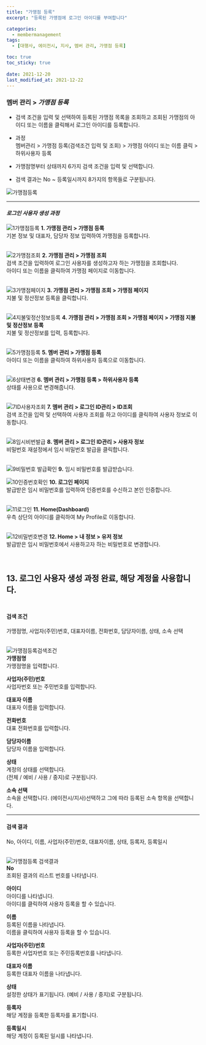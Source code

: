 ```yaml
---
title: "가맹점 등록"
excerpt: "등록된 가맹점에 로그인 아이디를 부여합니다"

categories:
  - membermanagement
tags:
  - [대행사, 에이전시, 지사, 멤버 관리, 가맹점 등록]

toc: true
toc_sticky: true
 
date: 2021-12-20
last_modified_at: 2021-12-22
---
```

### 멤버 관리 > *가맹점 등록*
- 검색 조건을 입력 및 선택하여 등록된 가맹점 목록을 조회하고 조회된 가맹점의 아이디 또는 이름을 클릭해서 로그인 아이디를 등록합니다.

- 과정<br>멤버관리 > 가맹점 등록(검색조건 입력 및 조회) > 가맹점 아이디 또는 이름 클릭 > 하위사용자 등록

- 가맹점명부터 상태까지 6가지 검색 조건을 입력 및 선택합니다.

- 검색 결과는 No ~ 등록일시까지 8가지의 항목들로 구분됩니다.

![가맹점등록](https://user-images.githubusercontent.com/95394003/146895724-379a6a0d-78e7-446c-b4e9-097880ce9919.jpeg)
<br>

---

#### *로그인 사용자 생성 과정*

![1가맹점등록](https://user-images.githubusercontent.com/95394003/146898799-1dc71e59-28a5-4edc-a29f-365c075975d7.jpeg)
**1. 가맹점 관리 > 가맹점 등록**<br>기본 정보 및 대표자, 담당자 정보 입력하여 가맹점을 등록합니다.
<br>
<br>

![2가맹점조회](https://user-images.githubusercontent.com/95394003/146900020-926dc93d-836f-4024-bbe2-783eb25f97ea.png)
**2. 가맹점 관리 > 가맹점 조회**<br>검색 조건을 입력하여 로그인 사용자를 생성하고자 하는 가맹점을 조회합니다.<br>아이디 또는 이름을 클릭하여 가맹점 페이지로 이동합니다.
<br>
<br>

![3가맹점페이지](https://user-images.githubusercontent.com/95394003/146900582-e3d8d863-bf91-49de-9d02-d32665167417.png)
**3. 가맹점 관리 > 가맹점 조회 > 가맹점 페이지**<br>지불 및 정산정보 등록을 클릭합니다.
<br>
<br>

![4지불및정산정보등록](https://user-images.githubusercontent.com/95394003/146901039-68e73a05-44ee-4dc8-9504-e7b89fb0f018.jpeg)
**4. 가맹점 관리 > 가맹점 조회 > 가맹점 페이지 > 가맹점 지불 및 정산정보 등록**<br>
지불 및 정산정보를 입력, 등록합니다.
<br>
<br>

![5가맹점등록](https://user-images.githubusercontent.com/95394003/146901656-a1f6714d-c33a-4943-824a-5caa88fc94ad.png)
**5. 멤버 관리 > 가맹점 등록**<br>아이디 또는 이름을 클릭하여 하위사용자 등록으로 이동합니다.
<br>
<br>

![6상태변경](https://user-images.githubusercontent.com/95394003/147734087-24c58327-2c63-4a47-beb4-92590abd8bd8.png)
**6. 멤버 관리 > 가맹점 등록 > 하위사용자 등록**<br>상태를 사용으로 변경해줍니다.
<br>
<br>

![7ID사용자조회](https://user-images.githubusercontent.com/95394003/146902502-12d4bee4-3929-4143-ba05-6d8120cc4199.png)
**7. 멤버 관리 > 로그인 ID관리 > ID조회**<br>검색 조건을 입력 및 선택하여 사용자 조회를 하고 아이디를 클릭하여 사용자 정보로 이동합니다.
<br>
<br>

![8임시비번발급](https://user-images.githubusercontent.com/95394003/146903371-7c951f78-e7b2-408d-99b4-fafc497d4041.png)
**8. 멤버 관리 > 로그인 ID관리 > 사용자 정보**<br>비밀번호 재설정에서 임시 비밀번호 발급을 클릭합니다.
<br>
<br>

![9비밀번호 발급확인](https://user-images.githubusercontent.com/95394003/146904000-22ab97f1-3dc7-48a1-8b8d-49283ba772a3.jpeg)
**9.** 임시 비밀번호를 발급받습니다.

![10인증번호확인](https://user-images.githubusercontent.com/95394003/146904237-32491291-f1a0-430f-bcfd-727d37f86cbf.png)
**10. 로그인 페이지**<br>발급받은 임시 비밀번호를 입력하여 인증번호를 수신하고 본인 인증합니다.
<br>
<br>

![11로그인](https://user-images.githubusercontent.com/95394003/146904552-2ecca916-699d-4cff-ad1f-9d9723994987.png)
**11. Home(Dashboard)**<br>우측 상단의 아이디를 클릭하여 My Profile로 이동합니다.
<br>
<br>

![12비밀번호변경](https://user-images.githubusercontent.com/95394003/146905196-82fa8de0-0a4a-4d54-962f-82fe1d067aff.png)
**12. Home > 내 정보 > 유저 정보**<br>발급받은 임시 비밀번호에서 사용하고자 하는 비밀번호로 변경합니다.<br>
<br>
<br>

**13.** 로그인 사용자 생성 과정 완료, 해당 계정을 사용합니다.
<br>
<br>
---

#### 검색 조건
가맹점명, 사업자(주민)번호, 대표자이름, 전화번호, 담당자이름, 상태, 소속 선택<br>
<br>

![가맹점등록검색조건](https://user-images.githubusercontent.com/95394003/146895834-1e256a99-512c-4cfa-ba32-4d4f0ea3f07a.jpeg)<br>
**가맹점명**<br>
가맹점명을 입력합니다.

**사업자(주민)번호**<br>
사업자번호 또는 주민번호를 입력합니다.

**대표자 이름**<br>
대표자 이름을 입력합니다.

**전화번호**<br>
대표 전화번호를 입력합니다.

**담당자이름**<br>
담당자 이름을 입력합니다.

**상태**<br>
계정의 상태를 선택합니다.<br>(전체 / 예비 / 사용 / 중지)로 구분됩니다.

**소속 선택**<br>
소속을 선택합니다. (에이전시/지사)선택하고 그에 따라 등록된 소속 항목을 선택합니다.
<br>

---

#### 검색 결과
No, 아이디, 이름, 사업자(주민)번호, 대표자이름, 상태, 등록자, 등록일시<br>
<br>

![가맹점등록 검색결과](https://user-images.githubusercontent.com/95394003/146895969-852cbc3e-d1c4-4e4f-ae24-b19302be506a.jpeg)<br>
**No**<br>
조회된 결과의 리스트 번호를 나타냅니다.

**아이디**<br>
아이디를 나타냅니다.<br>
아이디를 클릭하여 사용자 등록을 할 수 있습니다.

**이름**<br>
등록된 이름을 나타냅니다.<br>
이름을 클릭하여 사용자 등록을 할 수 있습니다.

**사업자(주민)번호**<br>
등록한 사업자번호 또는 주민등록번호를 나타냅니다.

**대표자 이름**<br>
등록한 대표자 이름을 나타냅니다.

**상태**<br>
설정한 상태가 표기됩니다. (예비 / 사용 / 중지)로 구분됩니다.

**등록자**<br>
해당 계정을 등록한 등록자를 표기합니다.

**등록일시**<br>
해당 계정이 등록된 일시를 나타냅니다.

